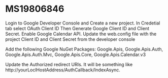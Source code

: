 # MS19806846

Login to Google Developer Console and Create a new project.
In Credetial tab select OAuth Client ID Then Generate Google Client ID and Client Secret.
Enable Google Calendar API.
Update the web.config file with the project Client ID and Client Secret from the developer console

Add the following Google NuGet Packages: Google.Apis, Google.Apis.Auth, Google.Apis.Auth.Mvc, Google.Apis.Core, Google.Apis.Calendar.v3

Update the Authorized redirect URIs. It will be something like http://yourLoclHostAddress/AuthCallback/IndexAsync.


